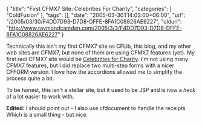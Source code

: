{
	"title": "First CFMX7 Site: Celebrities For Charity",
	"categories": [
		"ColdFusion"
	],
	"tags": [],
	"date": "2005-03-30T14:03:00+06:00",
	"url": "/2005/03/30/F4DD7D93-D7D8-DFFE-8FA1C08826AE6227",
	"oldurl": "http://www.raymondcamden.com/2005/3/3/F4DD7D93-D7D8-DFFE-8FA1C08826AE6227"
}

Technically this isn't my first CFMX7 site as CFLib, this blog, and my other web sites are CFMX7, but none of them are using CFMX7 features (yet). My first <i>real</i> CFMX7 site would be <a href="http://www.celebritiesforcharity.org">Celebrities for Charity</a>. I'm not using many CFMX7 features, but I did replace two multi-step forms with a nicer CFFORM version. I love how the accordions allowed me to simplify the process quite a bit. 

To be honest, this isn't a stellar site, but it used to be JSP and is now a <i>heck</i> of a lot easier to work with.

<b>Edited:</b> I should point out - I also use cfdocument to handle the receipts. Which is a small thing - but nice.